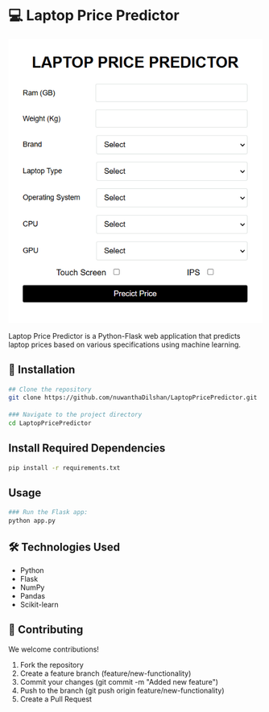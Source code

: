 # 💻 Laptop Price Predictor

![Laptop Price Predictor](/LaptopPricePredictor.png)

Laptop Price Predictor is a Python-Flask web application that predicts laptop prices based on various specifications using machine learning.

## 🚀 Installation
```sh
## Clone the repository
git clone https://github.com/nuwanthaDilshan/LaptopPricePredictor.git

### Navigate to the project directory
cd LaptopPricePredictor
```

## Install Required Dependencies
```sh
pip install -r requirements.txt
```

## Usage
```sh
### Run the Flask app:
python app.py
```

## 🛠️ Technologies Used

- Python
- Flask
- NumPy
- Pandas
- Scikit-learn

## 🤝 Contributing

We welcome contributions!

1. Fork the repository
2. Create a feature branch (feature/new-functionality)
3. Commit your changes (git commit -m "Added new feature")
4. Push to the branch (git push origin feature/new-functionality)
5. Create a Pull Request

